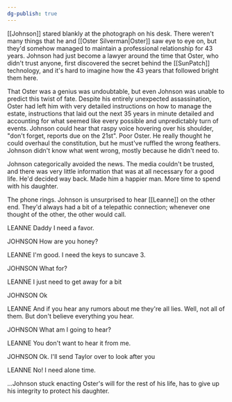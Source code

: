```yaml
---
dg-publish: true
---
```

[[Johnson]] stared blankly at the photograph on his desk. There weren't many
things that he and [[Oster Silverman|Oster]] saw eye to eye on, but they'd somehow managed
to maintain a professional relationship for 43 years. Johnson had just
become a lawyer around the time that Oster, who didn't trust anyone,
first discovered the secret behind the [[SunPatch]] technology, and it's
hard to imagine how the 43 years that followed bright them here.

That Oster was a genius was undoubtable, but even Johnson was unable to
predict this twist of fate. Despite his entirely unexpected
assassination, Oster had left him with very detailed instructions on how
to manage the estate, instructions that laid out the next 35 years in
minute detailed and accounting for what seemed like every possible and
unpredictably turn of events. Johnson could hear that raspy voice
hovering over his shoulder, "don't forget, reports due on the 21st".
Poor Oster. He really thought he could overhaul the constitution, but he
must've ruffled the wrong feathers. Johnson didn't know what went
wrong, mostly because he didn't need to.

Johnson categorically avoided the news. The media couldn't be trusted,
and there was very little information that was at all necessary for a
good life. He'd decided way back. Made him a happier man. More time to
spend with his daughter.

The phone rings. Johnson is unsurprised to hear [[Leanne]] on the other end.
They'd always had a bit of a telepathic connection; whenever one
thought of the other, the other would call.

LEANNE
Daddy I need a favor.

JOHNSON
How are you honey?

LEANNE
I'm good. I need the keys to suncave 3.

JOHNSON
What for?

LEANNE
I just need to get away for a bit

JOHNSON
Ok

LEANNE
And if you hear any rumors about me they're all lies. Well, not all of them. But don't believe everything you hear.

JOHNSON
What am I going to hear?

LEANNE
You don't want to hear it from me.

JOHNSON
Ok. I'll send Taylor over to look after you

LEANNE
No! I need alone time.



...Johnson stuck enacting Oster's will for the rest of his life,
has to give up his integrity to protect his daughter.